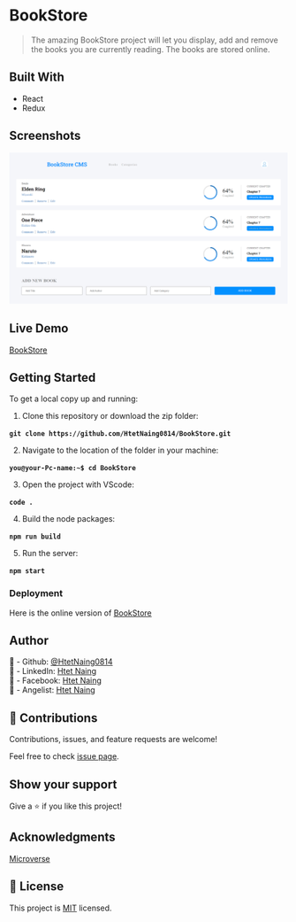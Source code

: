 # BookStore

> The amazing BookStore project will let you display, add and remove the books you are currently reading.
> The books are stored online.

## Built With

- React
- Redux

## Screenshots

![Rex's bookstore](./src/assets/images/bookstore.png)
## Live Demo

[BookStore](https://rexbookstore.netlify.app/)

## Getting Started

To get a local copy up and running:

1. Clone this repository or download the zip folder:

**`git clone https://github.com/HtetNaing0814/BookStore.git`**

2. Navigate to the location of the folder in your machine:

**`you@your-Pc-name:~$ cd BookStore`**

3. Open the project with VScode:

**`code .`**

4. Build the node packages:

**`npm run build`**

5. Run the server:

**`npm start`**

### Deployment

Here is the online version of [BookStore](https://rexbookstore.netlify.app/)

## Author

👤 - Github: [@HtetNaing0814](https://github.com/HtetNaing0814/)<br>
👤 - LinkedIn: [Htet Naing](https://www.linkedin.com/in/htetnaing0814/)<br>
👤 - Facebook: [Htet Naing](https://www.facebook.com/rexsoul1819)<br>
👤 - Angelist: [Htet Naing](https://angel.co/u/htetnaing0814)<br>

## 🤝 Contributions

Contributions, issues, and feature requests are welcome!

Feel free to check [issue page](https://github.com/HtetNaing0814/BookStore/issues).

## Show your support

Give a ⭐️ if you like this project!

## Acknowledgments

[Microverse](https://bit.ly/MicroverseTN)

## 📝 License

This project is [MIT](./MIT.md) licensed.
